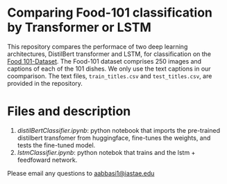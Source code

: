 # Comparing Food-101 classification by Transformer or LSTM
This repository compares the performace of two deep learning architectures, DistilBert transformer and LSTM, for classification on the [Food 101-Dataset](https://data.vision.ee.ethz.ch/cvl/datasets_extra/food-101/). The Food-101 dataset comprises 250 images and captions of each of the 101 dishes.  We only use the text captions in our coomparison. The text files, `train_titles.csv` and `test_titles.csv`, are provided in the repository.  

# Files and description
1. *distilBertClassifier.ipynb*: python notebook that imports the pre-trained distilbert transfomer from huggingface, fine-tunes the weights, and tests the fine-tuned model.
2. *lstmClassifier.ipynb*: python notebok that trains and the lstm + feedfoward network.

Please email any questions to aabbasi1@iastae.edu 
